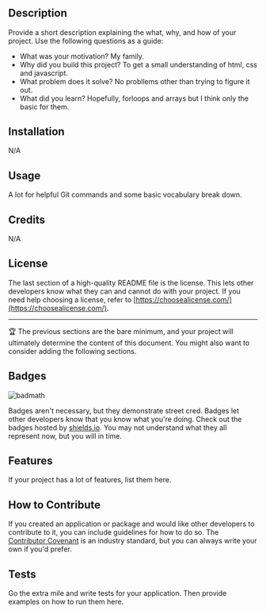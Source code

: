 # <Prework Study Guide Webpage>

## Description

Provide a short description explaining the what, why, and how of your project. Use the following questions as a guide:

- What was your motivation? My family. 
- Why did you build this project? To get a small understanding of html, css and javascript.
- What problem does it solve? No probllems other than trying to figure it out. 
- What did you learn? Hopefully, forloops and arrays but I think only the basic for them.

## Installation

N/A

## Usage

A lot for helpful Git commands and some basic vocabulary break down.  

## Credits

N/A


## License

The last section of a high-quality README file is the license. This lets other developers know what they can and cannot do with your project. If you need help choosing a license, refer to [https://choosealicense.com/](https://choosealicense.com/).

---

🏆 The previous sections are the bare minimum, and your project will ultimately determine the content of this document. You might also want to consider adding the following sections.

## Badges

![badmath](https://img.shields.io/github/languages/top/nielsenjared/badmath)

Badges aren't necessary, but they demonstrate street cred. Badges let other developers know that you know what you're doing. Check out the badges hosted by [shields.io](https://shields.io/). You may not understand what they all represent now, but you will in time.

## Features

If your project has a lot of features, list them here.

## How to Contribute

If you created an application or package and would like other developers to contribute to it, you can include guidelines for how to do so. The [Contributor Covenant](https://www.contributor-covenant.org/) is an industry standard, but you can always write your own if you'd prefer.

## Tests

Go the extra mile and write tests for your application. Then provide examples on how to run them here.